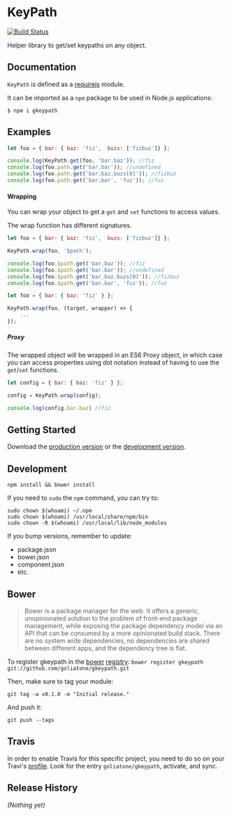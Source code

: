 # KeyPath

[![Build Status](https://secure.travis-ci.org/goliatone/gkeypath.png)](http://travis-ci.org/goliatone/gkeypath)

Helper library to get/set keypaths on any object.

## Documentation

`KeyPath` is defined as a [requirejs][1] module. 

It can  be imported as a `npm` package to be used in Node.js applications:

```
$ npm i gkeypath
```

## Examples

```js
let foo = { bar: { baz: 'fiz',  buzs: ['fizbuz']} };

console.log(KeyPath.get(foo, 'bar.baz')); //fiz
console.log(foo.path.get('bar.bar')); //undefined
console.log(foo.path.get('bar.baz.buzs[0]')); //fizbuz
console.log(foo.path.get('bar.bar', 'fuz')); //fuz
```

#### Wrapping

You can wrap your object to get a `get` and `set` functions to access values.

The wrap function has different signatures.

```js
let foo = { bar: { baz: 'fiz',  buzs: ['fizbuz']} };

KeyPath.wrap(foo, '$path');

console.log(foo.$path.get('bar.baz')); //fiz
console.log(foo.$path.get('bar.bar')); //undefined
console.log(foo.$path.get('bar.baz.buzs[0]')); //fizbuz
console.log(foo.$path.get('bar.bar', 'fuz')); //fuz
```

```js
let foo = { bar: { baz: 'fiz' } };

KeyPath.wrap(foo, (target, wrapper) => {
    ...
});
```

##### Proxy

The wrapped object will be wrapped in an ES6 Proxy object, in which case you can access properties using dot notation instead of having to use the `get`/`set` functions.

```js
let config = { bar: { baz: 'fiz' } };

config = KeyPath.wrap(config);

console.log(config.bar.baz) //fiz
```

## Getting Started

Download the [production version][min] or the [development version][max].

[min]: https://raw.github.com/emiliano/gkeypath/master/dist/gkeypath.min.js
[max]: https://raw.github.com/emiliano/gkeypath/master/dist/gkeypath.js

## Development
`npm install && bower install`

If you need to `sudo` the `npm` command, you can try to:

```terminal
sudo chown $(whoami) ~/.npm
sudo chown $(whoami) /usr/local/share/npm/bin
sudo chown -R $(whoami) /usr/local/lib/node_modules
```


If you bump versions, remember to update:
- package.json
- bower.json
- component.json
- etc.


## Bower

>Bower is a package manager for the web. It offers a generic, unopinionated solution to the problem of front-end package management, while exposing the package dependency model via an API that can be consumed by a more opinionated build stack. There are no system wide dependencies, no dependencies are shared between different apps, and the dependency tree is flat.

To register gkeypath in the [bower](http://bower.io/) [registry](http://sindresorhus.com/bower-components/):
`bower register gkeypath git://github.com/goliatone/gkeypath.git`

Then, make sure to tag your module:

`git tag -a v0.1.0 -m "Initial release."`

And push it:

`git push --tags`


## Travis

In order to enable Travis for this specific project, you need to do so on your Travi's [profile](https://travis-ci.org/profile). Look for the entry `goliatone/gkeypath`, activate, and sync.

## Release History
_(Nothing yet)_


[1]: http://requirejs.org
